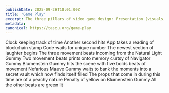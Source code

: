```yaml
---
publishDate: 2025-09-28T18:01:00Z
title: 'Game Play'
excerpt: The three pillars of video game design: Presentation (visuals, audio), Mechanics (gameplay, rules), and Narrative (story, world). Great games harmonize these for a memorable experience.
metadata:
canonical: https://tasou.org/game-play
---
```



Clock keeping track of time
Another second hits
App takes a reading of blockchain stamp 
Code waits for unique number
The newest section of laughter begins 
The three movement beats incoming from the Natural Light Gummy
Two movement beats prints onto memory curtsy of Navigator Gummy 
Blumenstein Gummy hits the scene with five bolds beats of movement 
Nefarious Mauve Gummy waits to bank the moments into a secret vault which now finds itself filled
The props that come in during this time are of a peachy nature
Penalty of yellow on Blumenstein Gummy 
All the other beats are green lit

